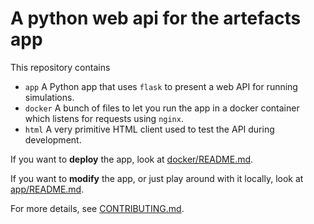 # A python web api for the artefacts app

This repository contains

- `app` A Python app that uses `flask` to present a web API for running simulations.
- `docker` A bunch of files to let you run the app in a docker container which listens for requests using `nginx`.
- `html` A very primitive HTML client used to test the API during development.

If you want to **deploy** the app, look at [docker/README.md](./docker/README.md).

If you want to **modify** the app, or just play around with it locally, look at [app/README.md](./app/README.md).

For more details, see [CONTRIBUTING.md](./CONTRIBUTING.md).
